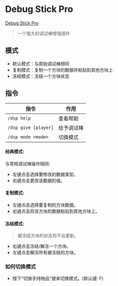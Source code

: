 # Debug Stick Pro

[Debug Stick Pro](https://www.spigotmc.org/resources/debugstickpro.115670/)

> 一个强大的调试棒增强插件

## 模式

- 默认模式：与原始调试棒相同
- 复制模式：复制一个方块的数据并粘贴到其他方块上
- 冻结模式：冻结一个方块状态

## 指令

| 指令                 | 作用       |
| -------------------- | ---------- |
| `/dsp help`          | 查看帮助   |
| `/dsp give [player]` | 给予调试棒 |
| `/dsp mode <mode>`   | 切换模式   |

#### 经典模式:

与常规调试棒操作相同:

- 左键点击选择要修改的数据类型。
- 右键点击更改该数据的值。

#### 复制模式:

- 左键点击选择要复制的方块数据。
- 右键点击将该方块的数据粘贴到其他方块上。

#### 冻结模式:

> 被冻结方块的状态将不会更新。

- 右键点击冻结/解冻一个方块。
- 左键点击解冻所有被冻结的方块。

### 如何切换模式

- 按下"切换手持物品"键来切换模式。(默认键: F)
